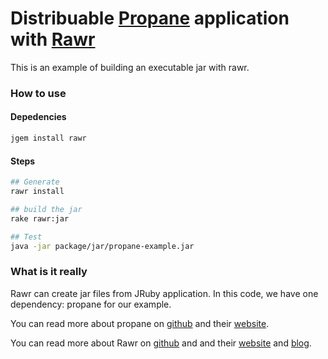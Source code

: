 # Distribuable [Propane](https://github.com/ruby-processing/propane) application with [Rawr](https://github.com/rawr/rawr)

This is an example of building an executable jar with rawr. 


### How to use

#### Depedencies
``` bash 
jgem install rawr
``` 

#### Steps
``` bash
## Generate 
rawr install

## build the jar
rake rawr:jar

## Test
java -jar package/jar/propane-example.jar
```

### What is it really 

Rawr can create jar files from JRuby application. In this code, we have 
one dependency: propane for our example. 

You can read more about propane on [github](https://github.com/ruby-processing/propane) and their [website](https://ruby-processing.github.io/propane/). 

You can read more about Rawr on [github](https://github.com/rawr/rawr) and and their [website](http://rawr.rubyforge.org/) and [blog](http://neurogami.com/blog/neurogami-getting-started-with-rawr.html). 
